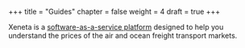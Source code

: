 +++
title = "Guides"
chapter = false
weight = 4
draft = true
+++

Xeneta is a <a href="https://app.xeneta.com/" target="_blank">software-as-a-service platform</a> designed to help you understand the prices of the air and ocean freight transport markets.
